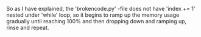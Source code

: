 So as I have explained, the 'brokencode.py' -file does not have 'index += 1' nested under 'while' loop,
so it begins to ramp up the memory usage gradually until reaching 100% and then dropping down and ramping up, rinse and repeat.